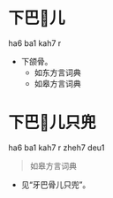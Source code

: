 # 下巴𫖡儿
ha6 ba1 kah7 r
+ 下颌骨。
  * 如东方言词典
  * 如皋方言词典

# 下巴𫖡儿只兜
ha6 ba1 kah7 r zheh7 deu1
> 如皋方言词典
- 见“牙巴骨儿只兜”。
